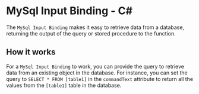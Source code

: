 # MySql Input Binding - C<span>#</span>

The `MySql Input Binding` makes it easy to retrieve data from a database, returning the output of the query or stored procedure to the function.

## How it works

For a `MySql Input Binding` to work, you can provide the query to retrieve data from an existing object in the database. For instance, you can set the query to `SELECT * FROM [table1]` in the `commandText` attribute to return all the values from the `[table1]` table in the database.
